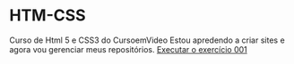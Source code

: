 # HTM-CSS
 Curso de Html 5 e CSS3 do CursoemVideo
 Estou apredendo a criar sites e agora vou gerenciar meus repositórios.
<a href="https://caiovinicius98.github.io/HTM-CSS/Exerc%C3%ADcios/ex001/index.html">Executar o exercício 001</a>